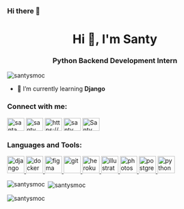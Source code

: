 ### Hi there 👋

<!--
**santysmoc/santysmoc** is a ✨ _special_ ✨ repository because its `README.md` (this file) appears on your GitHub profile.

Here are some ideas to get you started:

- 🔭 I’m currently working on ...
- 🌱 I’m currently learning ...
- 👯 I’m looking to collaborate on ...
- 🤔 I’m looking for help with ...
- 💬 Ask me about ...
- 📫 How to reach me: ...
- 😄 Pronouns: ...
- ⚡ Fun fact: ...
-->
<h1 align="center">Hi 👋, I'm Santy</h1>
<h3 align="center">Python Backend Development Intern</h3>

<p align="left"> <img src="https://komarev.com/ghpvc/?username=santysmoc&label=Profile%20views&color=0e75b6&style=flat" alt="santysmoc" /> </p>

- 🌱 I’m currently learning **Django**

<h3 align="left">Connect with me:</h3>
<p align="left">
<a href="https://linkedin.com/in/santa olalde" target="blank"><img align="center" src="https://raw.githubusercontent.com/rahuldkjain/github-profile-readme-generator/master/src/images/icons/Social/linked-in-alt.svg" alt="santa olalde" height="30" width="40" /></a>
<a href="https://fb.com/santy smoc" target="blank"><img align="center" src="https://img.icons8.com/dusk/452/facebook-circled.png" alt="santy smoc" height="30" width="40" /></a>
<a href="https://instagram.com/santy smoc" target="blank"><img align="center" src="https://raw.githubusercontent.com/rahuldkjain/github-profile-readme-generator/master/src/images/icons/Social/instagram.svg" alt="https://www.instagram.com/santysmoc/" height="30" width="40" /></a>
<a href="https://www.youtube.com/c/santy smoc" target="blank"><img align="center" src="https://img.icons8.com/doodle/344/youtube-play--v2.png" alt="santy smoc" height="30" width="40" /></a>
<a href="https://discord.gg/Santy #1428" target="blank"><img align="center" src="https://img.icons8.com/plasticine/344/discord-new-logo.png" alt="Santy #1428" height="30" width="40" /></a>
</p>

<h3 align="left">Languages and Tools:</h3>
<p align="left"> <a href="https://www.djangoproject.com/" target="_blank" rel="noreferrer"> <img src="https://img.icons8.com/external-tal-revivo-tritone-tal-revivo/344/external-django-a-high-level-python-web-framework-that-encourages-rapid-development-logo-tritone-tal-revivo.png" alt="django" width="40" height="40"/> </a> <a href="https://www.docker.com/" target="_blank" rel="noreferrer"> <img src="https://img.icons8.com/dusk/344/docker.png" alt="docker" width="40" height="40"/> </a> <a href="https://www.figma.com/" target="_blank" rel="noreferrer"> <img src="https://img.icons8.com/bubbles/344/figma.png" alt="figma" width="40" height="40"/> </a> <a href="https://git-scm.com/" target="_blank" rel="noreferrer"> <img src="https://img.icons8.com/nolan/344/git.png" alt="git" width="40" height="40"/> </a> <a href="https://heroku.com" target="_blank" rel="noreferrer"> <img src="https://img.icons8.com/nolan/344/heroku.png" alt="heroku" width="40" height="40"/> </a> <a href="https://www.adobe.com/in/products/illustrator.html" target="_blank" rel="noreferrer"> <img src="https://img.icons8.com/plasticine/344/adobe-illustrator.png" alt="illustrator" width="40" height="40"/> </a> <a href="https://www.photoshop.com/en" target="_blank" rel="noreferrer"> <img src="https://img.icons8.com/plasticine/344/adobe-photoshop.png" alt="photoshop" width="40" height="40"/> </a> <a href="https://www.postgresql.org" target="_blank" rel="noreferrer"> <img src="https://img.icons8.com/external-others-amoghdesign/344/external-postgres-soleicons-fill-vol-1-others-amoghdesign.png" alt="postgresql" width="40" height="40"/> </a> <a href="https://www.python.org" target="_blank" rel="noreferrer"> <img src="https://img.icons8.com/dusk/344/python.png" alt="python" width="40" height="40"/> </a> </p>

<p><img align="left" src="https://github-readme-stats.vercel.app/api/top-langs?username=santysmoc&show_icons=true&locale=en&layout=compact" alt="santysmoc" /></p>

<p>&nbsp;<img align="center" src="https://github-readme-stats.vercel.app/api?username=santysmoc&show_icons=true&locale=en" alt="santysmoc" /></p>

<p><img align="center" src="https://github-readme-streak-stats.herokuapp.com/?user=santysmoc&" alt="santysmoc" /></p>
